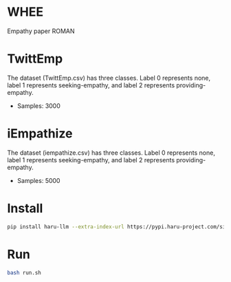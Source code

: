 # WHEE
Empathy paper ROMAN


# TwittEmp
The dataset (TwittEmp.csv) has three classes. Label 0 represents none, label 1 represents seeking-empathy, and label 2 represents providing-empathy.

- Samples: 3000

# iEmpathize
The dataset (iempathize.csv) has three classes. Label 0 represents none, label 1 represents seeking-empathy, and label 2 represents providing-empathy.

- Samples: 5000


# Install

```bash
pip install haru-llm --extra-index-url https://pypi.haru-project.com/simple/
```

# Run
```bash
bash run.sh
```
